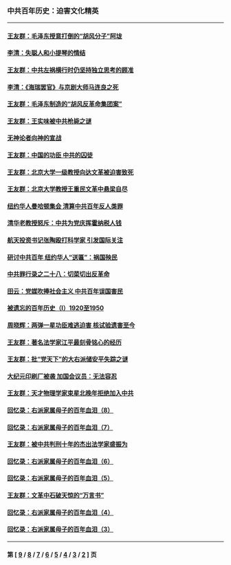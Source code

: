 ### 中共百年历史：迫害文化精英
---
#### [王友群：毛泽东授意打倒的“胡风分子”阿垅](../../pages/nf1176111/n13592541.md?02220430) 
#### [李清：失聪人和小提琴的情结](../../pages/nf1176111/n13459280.md?02220430) 
#### [王友群：中共左祸横行时仍坚持独立思考的顾准](../../pages/nf1176111/n13444722.md?02220430) 
#### [李清：《海瑞罢官》与京剧大师马连良之死](../../pages/nf1176111/n13412316.md?02220430) 
#### [王友群：毛泽东制造的“胡风反革命集团案”](../../pages/nf1176111/n13324909.md?02220430) 
#### [王友群：王实味被中共枪毙之谜](../../pages/nf1176111/n13307502.md?02220430) 
#### [无神论者向神的宣战](../../pages/nf1176111/n13281535.md?02220430) 
#### [王友群：中国的功臣 中共的囚徒](../../pages/nf1176111/n13291790.md?02220430) 
#### [王友群：北京大学一级教授向达文革被迫害致死](../../pages/nf1176111/n13150966.md?02220430) 
#### [王友群：北京大学教授王重民文革中悬梁自尽](../../pages/nf1176111/n13084645.md?02220430) 
#### [纽约华人曼哈顿集会 清算中共百年反人类罪](../../pages/nf1176111/n13084157.md?02220430) 
#### [清华老教授怒斥：中共为党庆挥霍纳税人钱](../../pages/nf1176111/n13071430.md?02220430) 
#### [航天投资书记张陶殴打科学家 引发国际关注](../../pages/nf1176111/n13069132.md?02220430) 
#### [研讨中共百年 纽约华人“送匾”：祸国殃民](../../pages/nf1176111/n13057367.md?02220430) 
#### [中共罪行录之二十八：切菜切出反革命](../../pages/nf1176111/n13030600.md?02220430) 
#### [田云：党媒吹捧社会主义 中共百年误国害民](../../pages/nf1176111/n13006682.md?02220430) 
#### [被遗忘的百年历史（I）1920至1950](../../pages/nf1176111/n12986411.md?02220430) 
#### [周晓辉：两弹一星功臣难逃迫害 核试验遗害至今](../../pages/nf1176111/n12974997.md?02220430) 
#### [王友群：著名法学家江平最刻骨铭心的经历](../../pages/nf1176111/n12970787.md?02220430) 
#### [王友群：批“党天下”的大右派储安平失踪之谜](../../pages/nf1176111/n12954229.md?02220430) 
#### [大纪元印刷厂被袭 加国会议员：无法容忍](../../pages/nf1176111/n12883028.md?02220430) 
#### [王友群：天才物理学家束星北晚年拒绝加入中共](../../pages/nf1176111/n12792913.md?02220430) 
#### [回忆录：右派家属母子的百年血泪（8）](../../pages/nf1176111/n12706196.md?02220430) 
#### [回忆录：右派家属母子的百年血泪（7）](../../pages/nf1176111/n12706191.md?02220430) 
#### [王友群：被中共判刑十年的杰出法学家盛振为](../../pages/nf1176111/n12706141.md?02220430) 
#### [回忆录：右派家属母子的百年血泪（6）](../../pages/nf1176111/n12698863.md?02220430) 
#### [回忆录：右派家属母子的百年血泪（5）](../../pages/nf1176111/n12692515.md?02220430) 
#### [王友群：文革中石破天惊的“万言书”](../../pages/nf1176111/n12690994.md?02220430) 
#### [回忆录：右派家属母子的百年血泪（4）](../../pages/nf1176111/n12686410.md?02220430) 
#### [回忆录：右派家属母子的百年血泪（3）](../../pages/nf1176111/n12683820.md?02220430) 

---
#### 第 [ [9](./9.md?02220430) / [8](./8.md?02220430) / [7](./7.md?02220430) / [6](./6.md?02220430) / [5](./5.md?02220430) / [4](./4.md?02220430) / [3](./3.md?02220430) / [2](./2.md?02220430) ] 页
